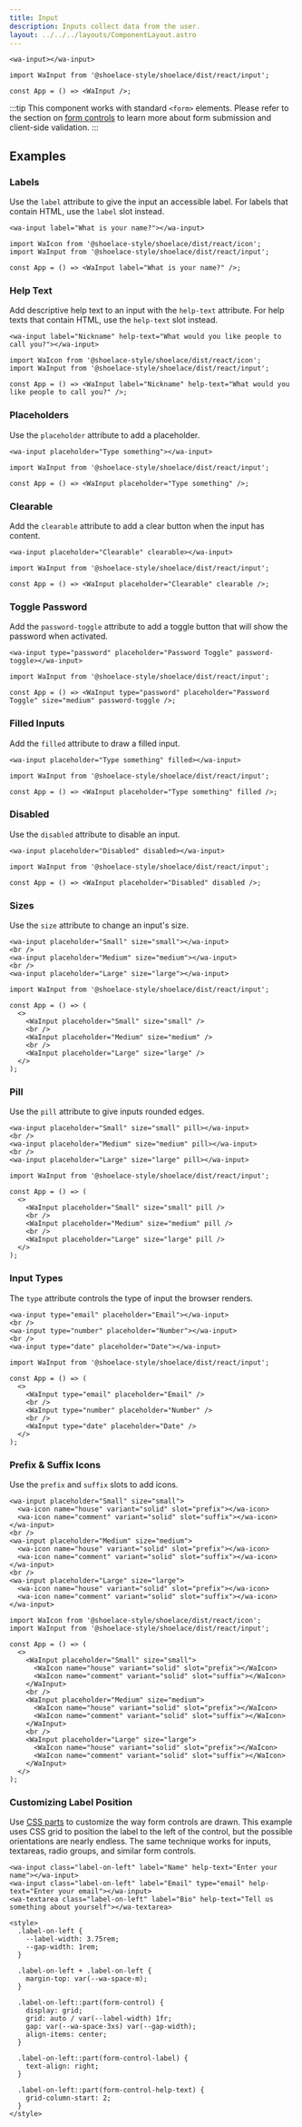 ```yaml
---
title: Input
description: Inputs collect data from the user.
layout: ../../../layouts/ComponentLayout.astro
---
```


```html:preview
<wa-input></wa-input>
```

```jsx:react
import WaInput from '@shoelace-style/shoelace/dist/react/input';

const App = () => <WaInput />;
```

:::tip
This component works with standard `<form>` elements. Please refer to the section on [form controls](/getting-started/form-controls) to learn more about form submission and client-side validation.
:::

## Examples

### Labels

Use the `label` attribute to give the input an accessible label. For labels that contain HTML, use the `label` slot instead.

```html:preview
<wa-input label="What is your name?"></wa-input>
```

```jsx:react
import WaIcon from '@shoelace-style/shoelace/dist/react/icon';
import WaInput from '@shoelace-style/shoelace/dist/react/input';

const App = () => <WaInput label="What is your name?" />;
```

### Help Text

Add descriptive help text to an input with the `help-text` attribute. For help texts that contain HTML, use the `help-text` slot instead.

```html:preview
<wa-input label="Nickname" help-text="What would you like people to call you?"></wa-input>
```

```jsx:react
import WaIcon from '@shoelace-style/shoelace/dist/react/icon';
import WaInput from '@shoelace-style/shoelace/dist/react/input';

const App = () => <WaInput label="Nickname" help-text="What would you like people to call you?" />;
```

### Placeholders

Use the `placeholder` attribute to add a placeholder.

```html:preview
<wa-input placeholder="Type something"></wa-input>
```

```jsx:react
import WaInput from '@shoelace-style/shoelace/dist/react/input';

const App = () => <WaInput placeholder="Type something" />;
```

### Clearable

Add the `clearable` attribute to add a clear button when the input has content.

```html:preview
<wa-input placeholder="Clearable" clearable></wa-input>
```

```jsx:react
import WaInput from '@shoelace-style/shoelace/dist/react/input';

const App = () => <WaInput placeholder="Clearable" clearable />;
```

### Toggle Password

Add the `password-toggle` attribute to add a toggle button that will show the password when activated.

```html:preview
<wa-input type="password" placeholder="Password Toggle" password-toggle></wa-input>
```

```jsx:react
import WaInput from '@shoelace-style/shoelace/dist/react/input';

const App = () => <WaInput type="password" placeholder="Password Toggle" size="medium" password-toggle />;
```

### Filled Inputs

Add the `filled` attribute to draw a filled input.

```html:preview
<wa-input placeholder="Type something" filled></wa-input>
```

```jsx:react
import WaInput from '@shoelace-style/shoelace/dist/react/input';

const App = () => <WaInput placeholder="Type something" filled />;
```

### Disabled

Use the `disabled` attribute to disable an input.

```html:preview
<wa-input placeholder="Disabled" disabled></wa-input>
```

```jsx:react
import WaInput from '@shoelace-style/shoelace/dist/react/input';

const App = () => <WaInput placeholder="Disabled" disabled />;
```

### Sizes

Use the `size` attribute to change an input's size.

```html:preview
<wa-input placeholder="Small" size="small"></wa-input>
<br />
<wa-input placeholder="Medium" size="medium"></wa-input>
<br />
<wa-input placeholder="Large" size="large"></wa-input>
```

```jsx:react
import WaInput from '@shoelace-style/shoelace/dist/react/input';

const App = () => (
  <>
    <WaInput placeholder="Small" size="small" />
    <br />
    <WaInput placeholder="Medium" size="medium" />
    <br />
    <WaInput placeholder="Large" size="large" />
  </>
);
```

### Pill

Use the `pill` attribute to give inputs rounded edges.

```html:preview
<wa-input placeholder="Small" size="small" pill></wa-input>
<br />
<wa-input placeholder="Medium" size="medium" pill></wa-input>
<br />
<wa-input placeholder="Large" size="large" pill></wa-input>
```

```jsx:react
import WaInput from '@shoelace-style/shoelace/dist/react/input';

const App = () => (
  <>
    <WaInput placeholder="Small" size="small" pill />
    <br />
    <WaInput placeholder="Medium" size="medium" pill />
    <br />
    <WaInput placeholder="Large" size="large" pill />
  </>
);
```

### Input Types

The `type` attribute controls the type of input the browser renders.

```html:preview
<wa-input type="email" placeholder="Email"></wa-input>
<br />
<wa-input type="number" placeholder="Number"></wa-input>
<br />
<wa-input type="date" placeholder="Date"></wa-input>
```

```jsx:react
import WaInput from '@shoelace-style/shoelace/dist/react/input';

const App = () => (
  <>
    <WaInput type="email" placeholder="Email" />
    <br />
    <WaInput type="number" placeholder="Number" />
    <br />
    <WaInput type="date" placeholder="Date" />
  </>
);
```

### Prefix & Suffix Icons

Use the `prefix` and `suffix` slots to add icons.

```html:preview
<wa-input placeholder="Small" size="small">
  <wa-icon name="house" variant="solid" slot="prefix"></wa-icon>
  <wa-icon name="comment" variant="solid" slot="suffix"></wa-icon>
</wa-input>
<br />
<wa-input placeholder="Medium" size="medium">
  <wa-icon name="house" variant="solid" slot="prefix"></wa-icon>
  <wa-icon name="comment" variant="solid" slot="suffix"></wa-icon>
</wa-input>
<br />
<wa-input placeholder="Large" size="large">
  <wa-icon name="house" variant="solid" slot="prefix"></wa-icon>
  <wa-icon name="comment" variant="solid" slot="suffix"></wa-icon>
</wa-input>
```

```jsx:react
import WaIcon from '@shoelace-style/shoelace/dist/react/icon';
import WaInput from '@shoelace-style/shoelace/dist/react/input';

const App = () => (
  <>
    <WaInput placeholder="Small" size="small">
      <WaIcon name="house" variant="solid" slot="prefix"></WaIcon>
      <WaIcon name="comment" variant="solid" slot="suffix"></WaIcon>
    </WaInput>
    <br />
    <WaInput placeholder="Medium" size="medium">
      <WaIcon name="house" variant="solid" slot="prefix"></WaIcon>
      <WaIcon name="comment" variant="solid" slot="suffix"></WaIcon>
    </WaInput>
    <br />
    <WaInput placeholder="Large" size="large">
      <WaIcon name="house" variant="solid" slot="prefix"></WaIcon>
      <WaIcon name="comment" variant="solid" slot="suffix"></WaIcon>
    </WaInput>
  </>
);
```

### Customizing Label Position

Use [CSS parts](#css-parts) to customize the way form controls are drawn. This example uses CSS grid to position the label to the left of the control, but the possible orientations are nearly endless. The same technique works for inputs, textareas, radio groups, and similar form controls.

```html:preview
<wa-input class="label-on-left" label="Name" help-text="Enter your name"></wa-input>
<wa-input class="label-on-left" label="Email" type="email" help-text="Enter your email"></wa-input>
<wa-textarea class="label-on-left" label="Bio" help-text="Tell us something about yourself"></wa-textarea>

<style>
  .label-on-left {
    --label-width: 3.75rem;
    --gap-width: 1rem;
  }

  .label-on-left + .label-on-left {
    margin-top: var(--wa-space-m);
  }

  .label-on-left::part(form-control) {
    display: grid;
    grid: auto / var(--label-width) 1fr;
    gap: var(--wa-space-3xs) var(--gap-width);
    align-items: center;
  }

  .label-on-left::part(form-control-label) {
    text-align: right;
  }

  .label-on-left::part(form-control-help-text) {
    grid-column-start: 2;
  }
</style>
```
